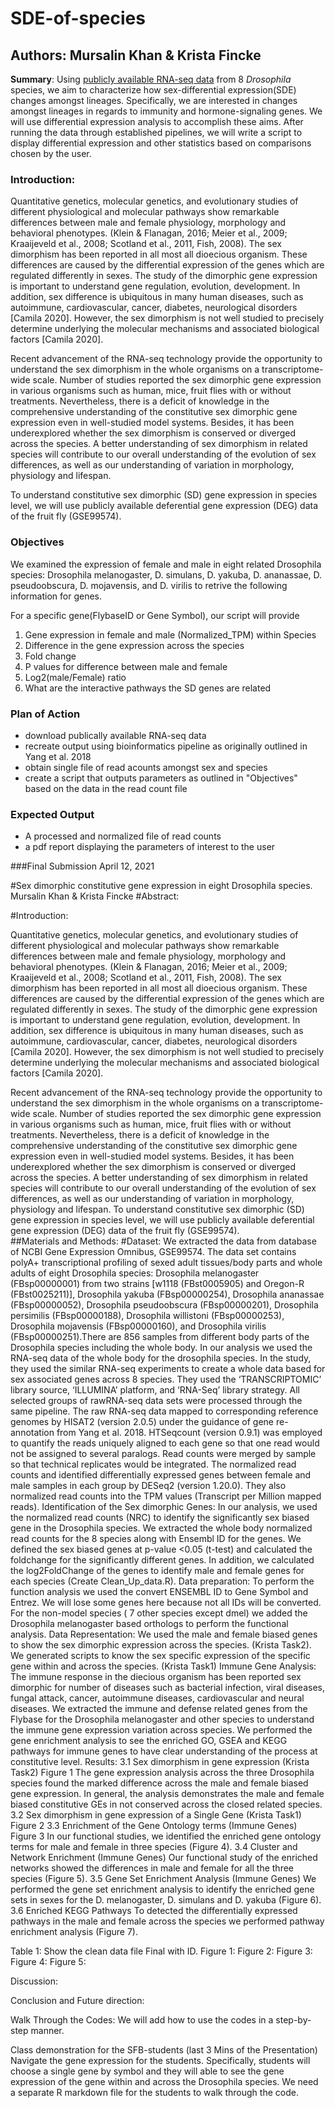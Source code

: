 # SDE-of-species
## Authors: Mursalin Khan & Krista Fincke

**Summary**: Using [publicly available RNA-seq data](https://www.ncbi.nlm.nih.gov/geo/query/acc.cgi?acc=GSE99574) from 8 *Drosophila* species, we aim to characterize how sex-differential expression(SDE) changes amongst lineages. Specifically, we are interested in changes amongst lineages in regards to immunity and hormone-signaling genes. We will use differential expression analysis to accomplish these aims. After running the data through established pipelines, we will write a script to display differential expression and other statistics based on comparisons chosen by the user.

### Introduction: ###
Quantitative genetics, molecular genetics, and evolutionary studies of different physiological and molecular pathways show remarkable differences between male and female physiology, morphology and behavioral phenotypes. (Klein & Flanagan, 2016; Meier et al., 2009; Kraaijeveld et al., 2008; Scotland et al., 2011, Fish, 2008). The sex dimorphism has been reported in all most all dioecious organism. These differences are caused by the differential expression of the genes which are regulated differently in sexes. The study of the dimorphic gene expression is important to understand gene regulation, evolution, development. In addition, sex difference is ubiquitous in many human diseases, such as autoimmune, cardiovascular, cancer, diabetes, neurological disorders [Camila 2020]. However, the sex dimorphism is not well studied to precisely determine underlying the molecular mechanisms and associated biological factors [Camila 2020].

Recent advancement of the RNA-seq technology provide the opportunity to understand the sex dimorphism in the whole organisms on a transcriptome-wide scale. Number of studies reported the sex dimorphic gene expression in various organisms such as human, mice, fruit flies with or without treatments. Nevertheless, there is a deficit of knowledge in the comprehensive understanding of the constitutive sex dimorphic gene expression even in well-studied model systems. Besides, it has been underexplored whether the sex dimorphism is conserved or diverged across the species. A better understanding of sex dimorphism in related species will contribute to our overall understanding of the evolution of sex differences, as well as our understanding of variation in morphology, physiology and lifespan.

To understand constitutive sex dimorphic (SD) gene expression in species level, we will use publicly available deferential gene expression (DEG) data of the fruit fly (GSE99574).  

### Objectives 
We examined the expression of female and male in eight related Drosophila species: Drosophila melanogaster, D. simulans, D. yakuba, D. ananassae, D. pseudoobscura, D. mojavensis, and D. virilis to retrive the following information for genes.

For a specific gene(FlybaseID or Gene Symbol), our script will provide 
1) Gene expression in female and male (Normalized_TPM) within Species 
2) Difference in the gene expression across the species
3) Fold change
4) P values for difference between male and female
5) Log2(male/Female) ratio 
6) What are the interactive pathways the SD genes are related

### Plan of Action 
- download publically available RNA-seq data
- recreate output using bioinformatics pipeline as originally outlined in Yang et al. 2018
- obtain single file of read acounts amongst sex and species
- create a script that outputs parameters as outlined in "Objectives" based on the data in the read count file

### Expected Output
- A processed and normalized file of read counts
- a pdf report displaying the parameters of interest to the user


###Final Submission April 12, 2021

#Sex dimorphic constitutive gene expression in eight Drosophila species.
Mursalin Khan & Krista Fincke
#Abstract:

#Introduction:

Quantitative genetics, molecular genetics, and evolutionary studies of different physiological and molecular pathways show remarkable differences between male and female physiology, morphology and behavioral phenotypes. (Klein & Flanagan, 2016; Meier et al., 2009; Kraaijeveld et al., 2008; Scotland et al., 2011, Fish, 2008). The sex dimorphism has been reported in all most all dioecious organism. These differences are caused by the differential expression of the genes which are regulated differently in sexes. The study of the dimorphic gene expression is important to understand gene regulation, evolution, development. In addition, sex difference is ubiquitous in many human diseases, such as autoimmune, cardiovascular, cancer, diabetes, neurological disorders [Camila 2020]. However, the sex dimorphism is not well studied to precisely determine underlying the molecular mechanisms and associated biological factors [Camila 2020].

Recent advancement of the RNA-seq technology provide the opportunity to understand the sex dimorphism in the whole organisms on a transcriptome-wide scale. Number of studies reported the sex dimorphic gene expression in various organisms such as human, mice, fruit flies with or without treatments. Nevertheless, there is a deficit of knowledge in the comprehensive understanding of the constitutive sex dimorphic gene expression even in well-studied model systems. Besides, it has been underexplored whether the sex dimorphism is conserved or diverged across the species. A better understanding of sex dimorphism in related species will contribute to our overall understanding of the evolution of sex differences, as well as our understanding of variation in morphology, physiology and lifespan.
To understand constitutive sex dimorphic (SD) gene expression in species level, we will use publicly available deferential gene expression (DEG) data of the fruit fly (GSE99574).  
##Materials and Methods:
#Dataset:
We extracted the data from database of NCBI Gene Expression Omnibus, GSE99574. The data set contains polyA+ transcriptional profiling of sexed adult tissues/body parts and whole adults of eight Drosophila species: Drosophila melanogaster (FBsp00000001) from two strains [w1118 (FBst0005905) and Oregon-R (FBst0025211)], Drosophila yakuba (FBsp00000254), Drosophila ananassae (FBsp00000052), Drosophila pseudoobscura (FBsp00000201), Drosophila persimilis (FBsp00000188), Drosophila willistoni (FBsp00000253), Drosophila mojavensis (FBsp00000160), and Drosophila virilis (FBsp00000251).There are 856 samples from different body parts of the Drosophila species including the whole body. In our analysis we used the RNA-seq data of the whole body for the drosophila species.
In the study, they used the similar RNA-seq experiments to create a whole data based for sex associated genes across 8 species. They used the ‘TRANSCRIPTOMIC’ library source, ‘ILLUMINA’ platform, and ‘RNA-Seq’ library strategy. All selected groups of rawRNA-seq data sets were processed through the same pipeline. The raw RNA-seq data mapped to corresponding reference genomes by HISAT2 (version 2.0.5) under the guidance of gene re-annotation from Yang et al. 2018. HTSeqcount (version 0.9.1) was employed to quantify the reads uniquely aligned to each gene so that one read would not be assigned to several paralogs. Read counts were merged by sample so that technical replicates would be integrated. The normalized read counts and identified differentially expressed genes between female and male samples in each group by DESeq2 (version 1.20.0). They also normalized read counts into the TPM values (Transcript per Million mapped reads). 
Identification of the Sex dimorphic Genes:
In our analysis, we used the normalized read counts (NRC) to identify the significantly sex biased gene in the Drosophila species. We extracted the whole body normalized read counts for the 8 species along with Ensembl ID for the genes. We defined the sex biased genes at p-value <0.05 (t-test) and calculated the foldchange for the significantly different genes. In addition, we calculated the log2FoldChange of the genes to identify male and female genes for each species (Create Clean_Up_data.R).
Data preparation:
To perform the function analysis we used the convert ENSEMBL ID to Gene Symbol and Entrez. We will lose some genes here because not all IDs will be converted. For the non-model species ( 7 other species except dmel) we added the Drosophila melanogaster based orthologs to perform the functional analysis.
Data Representation:
We used the male and female biased genes to show the sex dimorphic expression across the species. (Krista Task2).
We generated scripts to know the sex specific expression of the specific gene within and across the species. (Krista Task1)
Immune Gene Analysis:
The immune response in the diecious organism has been reported sex dimorphic for number of diseases such as bacterial infection, viral diseases, fungal attack, cancer, autoimmune diseases, cardiovascular and neural diseases. We extracted the immune and defense related genes from the Flybase for the Drosophila melanogaster and other species to understand the immune gene expression variation across species. We performed the gene enrichment analysis to see the enriched GO, GSEA and KEGG pathways for immune genes to have clear understanding of the process at constitutive level. 
Results:
3.1 Sex dimorphism in gene expression (Krista Task2) Figure 1
The gene expression analysis across the three Drosophila species found the marked difference across the male and female biased gene expression.
In general, the analysis demonstrates the male and female biased constitutive GEs in not conserved across the closed related species.
3.2 Sex dimorphism in gene expression of a Single Gene (Krista Task1)
Figure 2
3.3 Enrichment of the Gene Ontology terms (Immune Genes)
Figure 3
In our functional studies, we identified the enriched gene ontology terms for male and female in three species (Figure 4).
3.4 Cluster and Network Enrichment (Immune Genes)
Our functional study of the enriched networks showed the differences in male and female for all the three species (Figure 5).
3.5 Gene Set Enrichment Analysis (Immune Genes)
We performed the gene set enrichment analysis to identify the enriched gene sets in sexes for the D. melanogaster, D. simulans and D. yakuba (Figure 6). 
3.6 Enriched KEGG Pathways 
To detected the differentially expressed pathways in the male and female across the species we performed pathway enrichment analysis (Figure 7).

Table 1:
Show the clean data file Final with ID.
Figure 1:
Figure 2:
Figure 3:
Figure 4:
Figure 5:

Discussion:


Conclusion and Future direction:

Walk Through the Codes:
We will add how to use the codes in a step-by-step manner. 



Class demonstration for the SFB-students (last 3 Mins of the Presentation) 
Navigate the gene expression for the students. Specifically, students will choose a single gene by symbol and they will able to see the gene expression of the gene within and across the Drosophila species.
We need a separate R markdown file for the students to walk through the code.


